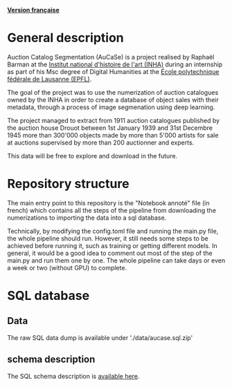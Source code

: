 [**Version française**](https://github.com/sriak/aucase-inha/blob/master/LISEZMOI.md)

# General description
Auction Catalog Segmentation (AuCaSe) is a project realised by Raphaël Barman at
the [Institut national d'histoire de l'art (INHA)](https://www.inha.fr) during an
internship as part of his Msc degree of Digital Humanities at the
[École polytechnique fédérale de Lausanne (EPFL)](https://www.epfl.ch).

The goal of the project was to use the numerization of auction catalogues owned by
the INHA in order to create a database of object sales with their metadata, through
a process of image segmenation using deep learning.

The project managed to extract from 1911 auction catalogues published by the auction
house Drouot between 1st January 1939 and 31st Decembre 1945 more than 300'000 objects
made by more than 5'000 artists for sale at auctions supervised by more than 200 auctionner and experts.

This data will be free to explore and download in the future.

# Repository structure

The main entry point to this repository is the "Notebook annoté" file (in french) which
contains all the steps of the pipeline from downloading the numerizations to importing
the data into a sql database.

Technically, by modifying the config.toml file and running the main.py file, the whole pipeline should run.
However, it still needs some steps to be achieved before running it, such as training or getting different models.
In general, it would be a good idea to comment out most of the step of the main.py and run them one by one.
The whole pipeline can take days or even a week or two (without GPU) to complete.

# SQL database
## Data
The raw SQL data dump is available under './data/aucase.sql.zip'
## schema description
The SQL schema description is [available here](https://github.com/sriak/aucase-inha/blob/master/sql_schema_description.md).


